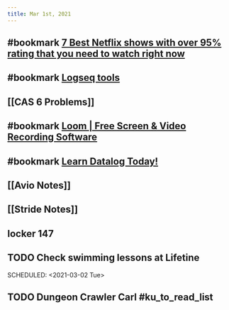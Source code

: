 ```yaml
---
title: Mar 1st, 2021
---
```


## #bookmark [7 Best Netflix shows with over 95% rating that you need to watch right now](https://www.gqindia.com/binge-watch/collection/best-netflix-shows-with-over-95-rating-that-you-need-to-watch-right-now/)
## #bookmark [Logseq tools](https://piotrsss.github.io/logseq-tools/public/)
## [[CAS  6 Problems]]
## #bookmark [Loom | Free Screen &amp; Video Recording Software](https://www.loom.com/share/0fa21098287740fa9e0091377eb07165)
## #bookmark [Learn Datalog Today!](http://www.learndatalogtoday.org/chapter/2)
## [[Avio Notes]]
## [[Stride Notes]]
## locker 147
## TODO Check swimming lessons at Lifetine
SCHEDULED: <2021-03-02 Tue>
## TODO Dungeon Crawler Carl #ku_to_read_list
